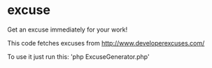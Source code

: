 excuse
======

Get an excuse immediately for your work!

This code fetches excuses from http://www.developerexcuses.com/

To use it just run this: 'php ExcuseGenerator.php'
